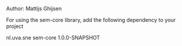 Author: Mattijs Ghijsen

For using the sem-core library, add the following dependency to your project

<dependency>
	<groupId>nl.uva.sne</groupId>
	<artifactId>sem-core</artifactId>
	<version>1.0.0-SNAPSHOT</version>
</dependency>

